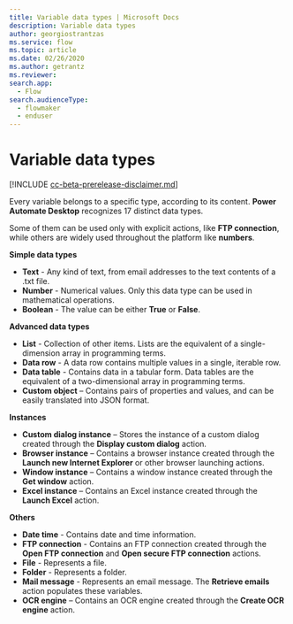 ```yaml
---
title: Variable data types | Microsoft Docs
description: Variable data types
author: georgiostrantzas
ms.service: flow
ms.topic: article
ms.date: 02/26/2020
ms.author: getrantz
ms.reviewer:
search.app: 
  - Flow
search.audienceType: 
  - flowmaker
  - enduser
---
```


# Variable data types

[!INCLUDE [cc-beta-prerelease-disclaimer.md](../../includes/cc-beta-prerelease-disclaimer.md)]

Every variable belongs to a specific type, according to its content. **Power Automate Desktop** recognizes 17 distinct data types. 

Some of them can be used only with explicit actions, like **FTP connection**, while others are widely used throughout the platform like  **numbers**.  

**Simple data types**

- **Text** - Any kind of text, from email addresses to the text contents of a .txt file. 
- **Number** - Numerical values. Only this data type can be used in mathematical operations.
- **Boolean** - The value can be either **True** or **False**.

**Advanced data types**

- **List** - Collection of other items. Lists are the equivalent of a single-dimension array in programming terms. 
- **Data row** - A data row contains multiple values in a single, iterable row.
- **Data table** - Contains data in a tabular form. Data tables are the equivalent of a two-dimensional array in programming terms. 
- **Custom object** – Contains pairs of properties and values, and can be easily translated into JSON format. 

**Instances**

- **Custom dialog instance** – Stores the instance of a custom dialog created through the **Display custom dialog** action. 
- **Browser instance** – Contains a browser instance created through the **Launch new Internet Explorer** or other browser launching actions.
- **Window instance** – Contains a window instance created through the **Get window** action.
- **Excel instance** – Contains an Excel instance created through the **Launch Excel** action.

**Others**

- **Date time** - Contains date and time information.
- **FTP connection** - Contains an FTP connection created through the **Open FTP connection** and **Open secure FTP connection** actions.
- **File** - Represents a file.
- **Folder** - Represents a folder.
- **Mail message** - Represents an email message. The **Retrieve emails** action populates these variables.
- **OCR engine** – Contains an OCR engine created through the **Create OCR engine** action.